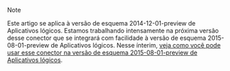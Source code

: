 > [!NOTE]
> Este artigo se aplica à versão de esquema 2014-12-01-preview de Aplicativos lógicos. Estamos trabalhando intensamente na próxima versão desse conector que se integrará com facilidade à versão de esquema 2015-08-01-preview de Aplicativos lógicos. Nesse ínterim, [veja como você pode usar esse conector na versão de esquema 2015-08-01-preview de Aplicativos lógicos](https://blogs.msdn.microsoft.com/logicapps/2016/02/25/accessing-v1-apis-and-biztalk-apis-from-logic-apps/). 
> 
> 

